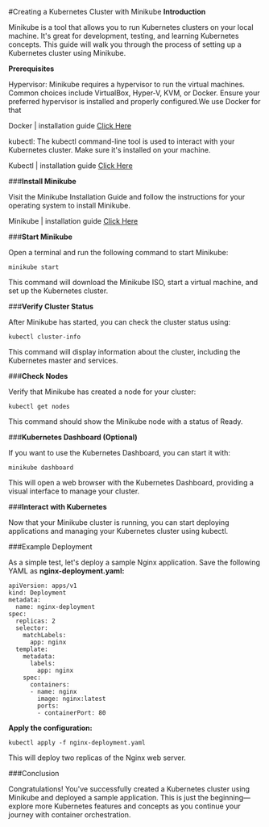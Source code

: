#Creating a Kubernetes Cluster with Minikube
**Introduction**

Minikube is a tool that allows you to run Kubernetes clusters on your local machine. It's great for development, testing, and learning Kubernetes concepts. This guide will walk you through the process of setting up a Kubernetes cluster using Minikube.

**Prerequisites**

Hypervisor: Minikube requires a hypervisor to run the virtual machines. Common choices include VirtualBox, Hyper-V, KVM, or Docker. Ensure your preferred hypervisor is installed and properly configured.We use Docker for that 

Docker | installation guide [Click Here](https://docs.docker.com/engine/install/ubuntu/)


kubectl: The kubectl command-line tool is used to interact with your Kubernetes cluster. Make sure it's installed on your machine.

Kubectl | installation guide [Click Here](https://kubernetes.io/docs/tasks/tools/install-kubectl-linux/)

###**Install Minikube**


Visit the Minikube Installation Guide and follow the instructions for your operating system to install Minikube.

Minikube | installation guide [Click Here](https://minikube.sigs.k8s.io/docs/start/)

###**Start Minikube**



Open a terminal and run the following command to start Minikube:

```minikube start```


This command will download the Minikube ISO, start a virtual machine, and set up the Kubernetes cluster.

###**Verify Cluster Status**



After Minikube has started, you can check the cluster status using:


```kubectl cluster-info```


This command will display information about the cluster, including the Kubernetes master and services.

###**Check Nodes**




Verify that Minikube has created a node for your cluster:


```kubectl get nodes```


This command should show the Minikube node with a status of Ready.

###**Kubernetes Dashboard (Optional)**




If you want to use the Kubernetes Dashboard, you can start it with:


```minikube dashboard```


This will open a web browser with the Kubernetes Dashboard, providing a visual interface to manage your cluster.

###**Interact with Kubernetes**



Now that your Minikube cluster is running, you can start deploying applications and managing your Kubernetes cluster using kubectl.

###Example Deployment

As a simple test, let's deploy a sample Nginx application. Save the following YAML as **nginx-deployment.yaml:**

```
apiVersion: apps/v1
kind: Deployment
metadata:
  name: nginx-deployment
spec:
  replicas: 2
  selector:
    matchLabels:
      app: nginx
  template:
    metadata:
      labels:
        app: nginx
    spec:
      containers:
      - name: nginx
        image: nginx:latest
        ports:
        - containerPort: 80
```
**Apply the configuration:**


```kubectl apply -f nginx-deployment.yaml```

This will deploy two replicas of the Nginx web server.

###Conclusion


Congratulations! You've successfully created a Kubernetes cluster using Minikube and deployed a sample application. This is just the beginning—explore more Kubernetes features and concepts as you continue your journey with container orchestration.

